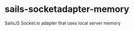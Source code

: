 sails-socketadapter-memory
==========================

SailsJS Socket.io adapter that uses local server memory
